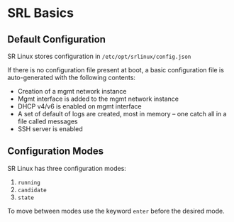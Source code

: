 # SRL Basics

## Default Configuration

SR Linux stores configuration in `/etc/opt/srlinux/config.json`

If there is no configuration file present at boot, a basic configuration file is auto-generated with the following contents:

* Creation of a mgmt network instance
* Mgmt interface is added to the mgmt network instance
* DHCP v4/v6 is enabled on mgmt interface
* A set of default of logs are created, most in memory – one catch all in a file called messages
* SSH server is enabled


## Configuration Modes

SR Linux has three configuration modes:

1. `running`
2. `candidate`
3. `state`

To move between modes use the keyword `enter` before the desired mode.

